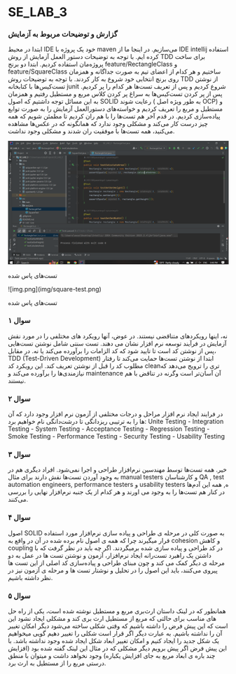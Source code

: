# SE_LAB_3
<h3>گزارش و توضیحات مربوط به آزمایش</h3>
<p>
ابتدا در محیط IDE خود یک پروژه با maven می‌سازیم. در اینجا ما از IDE intellij استفاده کرده ایم. با توجه به توضیحات دستور العمل آزمایش از روش TDD برای ساخت پروژه‌مان استفاده کردیم. ابتدا دو برنج feature/RectangleClass و feature/SquareClass ساختیم و هر کدام از اعضای تیم به صورت جداگانه و همزمان روی برنچ انتخابی خود شروع به کار کردند. با توجه به توضیحات روش TDD از نوشتن تست‌کیس‌ها با کتابخانه junit  شروع کردیم و پس از تعریف تست‌ها هر کدام را پر کردیم.
پس از پر کردن تست‌کیس‌ها به سراغ پر کردن کلاس مربع و مستطیل رفتیم و همزمان به این مسائل توجه داشتیم که اصول SOLID رعایت شوند ( به طور ویژه اصل OCP) و مستطیل و مربع را تعریف کردیم و خواسته‌های دستورالعمل آزمایش را به صورت توابع پیاده‌سازی کردیم.
در قدم آخر هم تست‌ها را با هم ران کردیم تا مطمئن شویم که همه چیز درست کار می‌کند و مشکلی وجود ندارد که همانگونه که در عکس‌ها مشاهده می‌کنید، همه تست‌ها با موفقیت ران شدند و مشکلی وجود نداشت.
  
</p>

![img.png](img/Rectangle.png)
<p>تست‌های پاس شده</p>
![img.png](img/square-test.png)
<p>تست‌های پاس شده</p>


<h3>سوال ۱</h3>
<p>نه، اینها رویکردهای متناقضی نیستند. در عوض، آنها  رویکرد های مختلفی را در مورد نقش آزمایش در فرآیند توسعه نرم افزار نشان می دهند.
تست سنتی شامل نوشتن تست‌هایی پس از نوشتن کد است تا تایید شود که کد الزامات را برآورده می‌کند یا نه. در مقابل، TDD (Test-Driven Development) ابتدا از نوشتن تست‌ها حمایت می‌کند تا رفتار مطلوب کد را قبل از نوشتن تعریف کند. این رویکرد کد cleanتری را ترویج می‌دهد که نیازمندی‌ها را برآورده می‌کند و maintenance آن آسان‌تر است وگرنه در تناقض با هم نیستند.
</p>
<h3>سوال ۲</h3>
<p>در فرایند ایجاد نرم افزار مراحل و درجات مختلفی از آزمون نرم افزار وجود دارد که آن ها را به ترتیبی ریزدانگی تا درشت‌دانگی نام خواهیم برد:
Unite Testing - Integration Testing - System Testing - Acceptance Testing - Regression Testing - Smoke Testing - Performance Testing - Security Testing - Usability Testing
</p>
<h3>سوال ۳</h3>
<p>خیر. همه تست‌ها توسط مهندسین نرم‌افزار طراحی و اجرا نمی‌شود. افراد دیگری هم در به وجود آوردن تست‌ها نقش دارند برای مثال  manual testers و کارشناسان QA , test automation engineers, performance testers و usability testers ه, همه این آدم‌ها در کنار هم تست‌ها را به وجود می ‌اورند و هر کدام از یک جنبه نرم‌افزار نهایی را بررسی می‌کنند.</p>
<h3>سوال ۴</h3>
<p>اصول SOLID به صورت کلی در مرحله ی طراحی و پیاده سازی نرم‌افزار مورد استفاده قرار میگیرند چرا که همه ی اصول نام برده شده در آن در واقع به cohesion و کاهش coupling در کد طراحی و پیاده سازی شده برمیگردند.  اگر چه باید در نظر گرفت که با داشتن یک راهبرد تست‌رانه ایجاد نرم‌افزار، آزمون و نوشتن تست ها در عمل به دو مرحله ی دیگر کمک می کند و چون مبنای طراحی و پیاده‌سازی کد اصلی از این تست ها پیروی می‌کنند، باید این اصول را در تحلیل و نوشتار تست ها و مرحله ی آزمون نیز در نظر داشته باشیم.

</p>
<h3>سوال ۵</h3>
<p>همانطور که در لینک داستان ارث‌بری مربع و مستطیل نوشته شده است، یکی از راه حل های مناسب برای حالتی که مربع از مستطیل ارث بری کند و مشکلی ایجاد نشود این است که این پیش فرض را داشته باشیم که وقتی شکلی ساخته می‌شود دیگر امکان تغییر آن را نداشته باشیم. به عبارت دیگر اگر قرار است شکلی را تغییر دهیم گویی میخواهیم یک شکل جدید را ایجاد کنیم و امکان تغییر ابعاد شکل ایجاد شده وجود نداشته باشد. با این پیش فرض اگر پیش برویم دیگر مشکلی که در مثال این لینک گفته شده بود (افزایش چند باره ی ابعاد مربع به جای افزایش یکباره) وجود نخواهد داشت و میتوان با منطق درستی مربع را از مستطیل به ارث برد.
</p>

